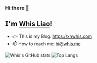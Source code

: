 ### Hi there 👋

## 𝗜'𝗺 [Whis Liao](https://github.com/xhwhis)!
- 👉 This is my Blog: https://xhwhis.com
- 📫 How to reach me: hi@whis.me

![Whis's GitHub stats](https://github-readme-stats.vercel.app/api?username=xhwhis&show_icons=true&theme=dracula)
![Top Langs](https://github-readme-stats.vercel.app/api/top-langs/?username=xhwhis&layout=compact&theme=dracula&hide=vim%20script)

<!--
**xhwhis/xhwhis** is a ✨ _special_ ✨ repository because its `README.md` (this file) appears on your GitHub profile.

Here are some ideas to get you started:

- 🔭 I’m currently working on ...
- 🌱 I’m currently learning ...
- 👯 I’m looking to collaborate on ...
- 🤔 I’m looking for help with ...
- 💬 Ask me about ...
- 📫 How to reach me: ...
- 😄 Pronouns: ...
- ⚡ Fun fact: ...
-->
